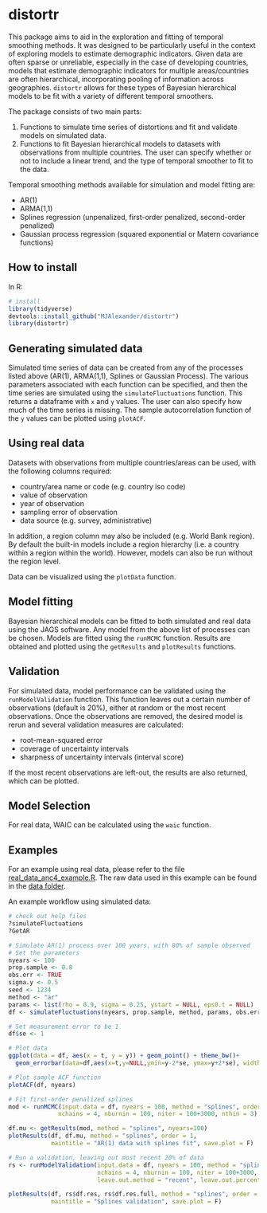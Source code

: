 # distortr
This package aims to aid in the exploration and fitting of temporal smoothing methods. It was designed to be particularly useful in the context of exploring models to estimate demographic indicators. Given data are often sparse or unreliable, especially in the case of developing countries, models that estimate demographic indicators for multiple areas/countries are often hierarchical, incorporating pooling of information across geographies. `distortr` allows for these types of Bayesian hierarchical models to be fit with a variety of different temporal smoothers. 

The package consists of two main parts:

1. Functions to simulate time series of distortions and fit and validate models on simulated data.  
2. Functions to fit Bayesian hierarchical models to datasets with observations from multiple countries. The user can specify whether or not to include a linear trend, and the type of temporal smoother to fit to the data. 

Temporal smoothing methods available for simulation and model fitting are:
* AR(1)
* ARMA(1,1)
* Splines regression (unpenalized, first-order penalized, second-order penalized)
* Gaussian process regression (squared exponential or Matern covariance functions)

## How to install
In R:
```R
# install
library(tidyverse)
devtools::install_github("MJAlexander/distortr")
library(distortr)
```


## Generating simulated data

Simulated time series of data can be created from any of the processes listed above (AR(1), ARMA(1,1), Splines or Gaussian Process). The various parameters associated with each function can be specified, and then the time series are simulated using the `simulateFluctuations` function. This returns a dataframe with `x` and `y` values. The user can also specify how much of the time series is missing. The sample autocorrelation function of the `y` values can be plotted using `plotACF`.

## Using real data

Datasets with observations from multiple countries/areas can be used, with the following columns required:

- country/area name or code (e.g. country iso code)
- value of observation
- year of observation
- sampling error of observation
- data source (e.g. survey, administrative)

In addition, a region column may also be included (e.g. World Bank region). By default the built-in models include a region hierarchy (i.e. a country within a region within the world). However, models can also be run without the region level. 

Data can be visualized using the `plotData` function.

## Model fitting

Bayesian hierarchical models can be fitted to both simulated and real data using the JAGS software. Any model from the above list of processes can be chosen. Models are fitted using the `runMCMC` function. Results are obtained and plotted using the `getResults` and `plotResults` functions. 

## Validation

For simulated data, model performance can be validated using the `runModelValidation` function. This function leaves out a certain number of observations (default is 20%), either at random or the most recent observations. Once the observations are removed, the desired model is rerun and several validation measures are calculated:

* root-mean-squared error
* coverage of uncertainty intervals
* sharpness of uncertainty intervals (interval score)

If the most recent observations are left-out, the results are also returned, which can be plotted.

## Model Selection

For real data, WAIC can be calculated using the `waic` function. 

## Examples

For an example using real data, please refer to the file [real_data_anc4_example.R](./real_data_anc4_example.R). The raw data used in this example can be found in the [data folder](./data/).

An example workflow using simulated data:

```R
# check out help files
?simulateFluctuations
?GetAR

# Simulate AR(1) process over 100 years, with 80% of sample observed
# Set the parameters 
nyears <- 100
prop.sample <- 0.8
obs.err <- TRUE
sigma.y <- 0.5
seed <- 1234
method <- "ar"
params <- list(rho = 0.9, sigma = 0.25, ystart = NULL, eps0.t = NULL)
df <- simulateFluctuations(nyears, prop.sample, method, params, obs.err, sigma.y)

# Set measurement error to be 1
df$se <- 1

# Plot data
ggplot(data = df, aes(x = t, y = y)) + geom_point() + theme_bw()+ 
  geom_errorbar(data=df,aes(x=t,y=NULL,ymin=y-2*se, ymax=y+2*se), width=0.2) 

# Plot sample ACF function
plotACF(df, nyears)

# Fit first-order penalized splines 
mod <- runMCMC(input.data = df, nyears = 100, method = "splines", order = 1, obs.err = T,
              nchains = 4, nburnin = 100, niter = 100+3000, nthin = 3)

df.mu <- getResults(mod, method = "splines", nyears=100)
plotResults(df, df.mu, method = "splines", order = 1, 
            maintitle = "AR(1) data with splines fit", save.plot = F)

# Run a validation, leaving out most recent 20% of data
rs <- runModelValidation(input.data = df, nyears = 100, method = "splines", order = 1,
                         nchains = 4, nburnin = 100, niter = 100+3000, nthin = 3, 
                         leave.out.method = "recent", leave.out.percent = 20)

plotResults(df, rs$df.res, rs$df.res.full, method = "splines", order = 1, 
            maintitle = "Splines validation", save.plot = F)

```
